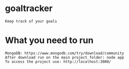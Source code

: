 # goaltracker
```
Keep track of your goals
```
# What you need to run
```
MongoDB: https://www.mongodb.com/try/download/community
After download run on the main project folder: node app
To access the project use: http://localhost:3000/
```
